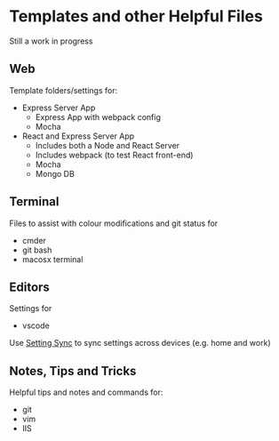 # Templates and other Helpful Files

Still a work in progress

## Web
Template folders/settings for:
* Express Server App
  * Express App with webpack config
  * Mocha
* React and Express Server App
  * Includes both a Node and React Server
  * Includes webpack (to test React front-end)
  * Mocha
  * Mongo DB

## Terminal
Files to assist with colour modifications and git status for
* cmder
* git bash
* macosx terminal

## Editors
Settings for
* vscode

Use [Setting Sync](https://marketplace.visualstudio.com/items?itemName=Shan.code-settings-sync) to sync settings across devices (e.g. home and work)

## Notes, Tips and Tricks
Helpful tips and notes and commands for:
* git
* vim
* IIS
